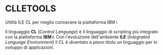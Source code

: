 # CLLETOOLS
Utilità ILE CL per meglio conoscere la piattaforma IBM i 

Il linguaggio **CL** (*Control Language*) è il linguaggio di scripting più integrato con la piattaforma **IBM i**.
Con l'evoluzione dell'ambiente **ILE** (*Integrated Language Environment*) il CL è diventato a pieno titolo un linguaggio per lo sviluppo di applicazioni.


